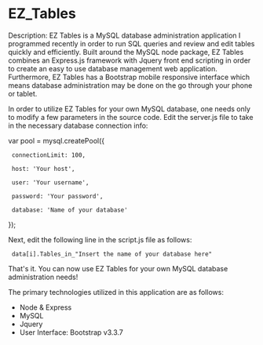 # EZ_Tables

Description: EZ Tables is a MySQL database administration application I programmed recently in order to run SQL queries and review and edit tables quickly and efficiently. Built around the MySQL node package, EZ Tables combines an Express.js framework with Jquery front end scripting in order to create an easy to use database management web application. Furthermore, EZ Tables has a Bootstrap mobile responsive interface which means database administration may be done on the go through your phone or tablet.

In order to utilize EZ Tables for your own MySQL database, one needs only to modify a few parameters in the source code. Edit the server.js file to take in the necessary database connection info:


var pool = mysql.createPool({

     connectionLimit: 100,

     host: 'Your host',

     user: 'Your username',

     password: 'Your password',

     database: 'Name of your database'

});


Next, edit the following line in the script.js file as follows:


     data[i].Tables_in_"Insert the name of your database here"


That's it. You can now use EZ Tables for your own MySQL database administration needs!

 
The primary technologies utilized in this application are as follows:

- Node & Express
- MySQL 
- Jquery
- User Interface: Bootstrap v3.3.7  